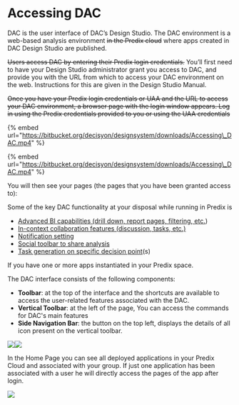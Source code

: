 # Accessing DAC

DAC is the user interface of DAC’s Design Studio. The DAC environment is a web-based analysis environment ~~in the Predix cloud~~ where apps created in DAC Design Studio are published.

~~Users access DAC by entering their Predix login credentials.~~ You’ll first need to have your Design Studio administrator grant you access to DAC, and provide you with the URL from which to access your DAC environment on the web. Instructions for this are given in the Design Studio Manual.

~~Once you have your Predix login credentials or UAA and the URL to access your DAC environment, a browser page with the login window appears. Log in using the Predix credentials provided to you or using the UAA credentials~~ 

{% embed url="https://bitbucket.org/decisyon/designsystem/downloads/Accessing\_DAC.mp4" %}

{% embed url="https://bitbucket.org/decisyon/designsystem/downloads/Accessing\_DAC.mp4" %}



You will then see your pages \(the pages that you have been granted access to\):

Some of the key DAC functionality at your disposal while running in Predix is

* [Advanced BI capabilities \(drill down, report pages, filtering, etc.](http://documents.decisyon.com/tomcat/manuals/user/ge/en/web/accessingDac.htm#_1egqt2p)\)
*  [In-context collaboration features \(discussion, tasks, etc.\)](http://documents.decisyon.com/tomcat/manuals/user/ge/en/web/accessingDac.htm#_2dlolyb)
*  [Notification setting](http://documents.decisyon.com/tomcat/manuals/user/ge/en/web/accessingDac.htm#_sqyw64)
* [Social ](http://documents.decisyon.com/tomcat/manuals/user/ge/en/web/accessingDac.htm#_3cqmetx)[toolbar](http://documents.decisyon.com/tomcat/manuals/user/ge/en/web/accessingDac.htm#_3cqmetx)[ to share analysis](http://documents.decisyon.com/tomcat/manuals/user/ge/en/web/accessingDac.htm#_3cqmetx)
* [Task generation on specific decision point](http://documents.decisyon.com/tomcat/manuals/user/ge/en/web/accessingDac.htm#_1rvwp1q)\(s\)

If you have one or more apps instantiated in your Predix space.

The DAC interface consists of the following components:

* **Toolbar**: at the top of the interface and the shortcuts are available to access the user-related features associated with the DAC.
* **Vertical Toolbar**: at the left of the page, You can access the commands for DAC's main features
* **Side Navigation Bar**: the button on the top left, displays the details of all icon present on the vertical toolbar.

![](http://documents.decisyon.com/tomcat/manuals/user/ge/en/web/images/img7.png)![](http://documents.decisyon.com/tomcat/manuals/user/ge/en/web/images/img8.jpg)  


In the Home Page you can see all deployed applications in your Predix Cloud and associated with your group. If just one application has been associated with a user he will directly access the pages of the app after login.





![](http://documents.decisyon.com/tomcat/manuals/user/ge/en/web/images/img9.png)

